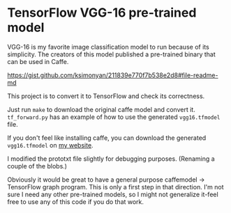 # TensorFlow VGG-16 pre-trained model

VGG-16 is my favorite image classification model to run 
because of its simplicity. The creators of this model 
published a pre-trained binary that can be used in Caffe.

https://gist.github.com/ksimonyan/211839e770f7b538e2d8#file-readme-md

This project is to convert it to TensorFlow and check its
correctness.

Just run `make` to download the original caffe model and convert it.
`tf_forward.py` has an example of how to use the generated `vgg16.tfmodel`
file.

If you don't feel like installing caffe, you can download the generated
`vgg16.tfmodel` on [my website](http://tinyclouds.org/ai/tensorflow-vgg16).

I modified the prototxt file slightly for debugging purposes.
(Renaming a couple of the blobs.)

Obviously it would be great to have a general purpose caffemodel
-> TensorFlow graph program. This is only a first step in that
direction. I'm not sure I need any other pre-trained models, so I
might not generalize it-feel free to use any of this code if you
do that work.
